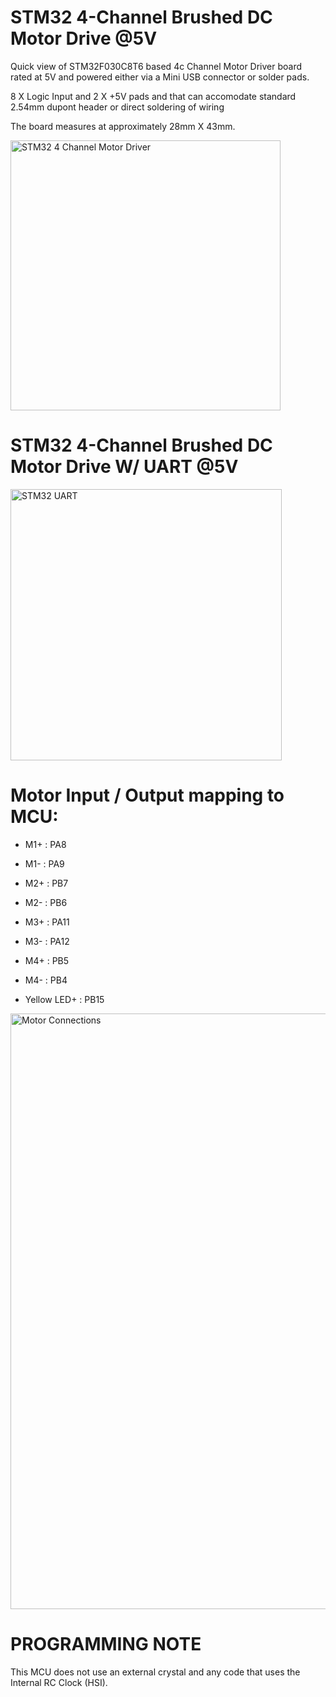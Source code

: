 # STM32 4-Channel Brushed DC Motor Drive @5V

Quick view of STM32F030C8T6 based 4c Channel Motor Driver board rated at 5V and powered either via a Mini USB connector or solder pads.

8 X Logic Input and 2 X +5V pads and that can accomodate standard 2.54mm dupont header or direct soldering of wiring

The board measures at approximately 28mm X 43mm.

<img width="432" alt="STM32 4 Channel Motor Driver" src="https://github.com/gxdeange/STM32-4-Channel-Driver-5V/assets/57690555/3a9d2180-9d7f-478c-9a03-9105e6498f13">

# STM32 4-Channel Brushed DC Motor Drive W/ UART @5V

<img width="434" alt="STM32 UART" src="https://github.com/gxdeange/STM32-4-Channel-Driver-5V/assets/57690555/f6466a39-403e-4256-aa9f-e4c59c417cae">

# Motor Input / Output mapping to MCU:

* M1+ : PA8
* M1- : PA9

* M2+ : PB7
* M2- : PB6

* M3+ : PA11
* M3- : PA12

* M4+ : PB5
* M4- : PB4

* Yellow LED+ : PB15

<img width="953" alt="Motor Connections" src="https://github.com/gxdeange/STM32-4-Channel-Driver-5V/assets/57690555/8585ab62-06de-409f-9982-ed3c28404018">

# PROGRAMMING NOTE

This MCU does not use an external crystal and any code that uses the Internal RC Clock (HSI).
